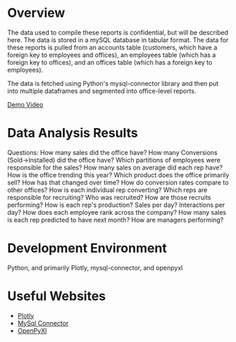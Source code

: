 # Overview

The data used to compile these reports is confidential, but will be described here. The data is stored in a mySQL database in tabular format. The data for these reports is pulled from an accounts table (customers, which have a foreign key to employees and offices), an employees table (which has a foreign key to offices), and an offices table (which has a foreign key to employees). 

The data is fetched using Python's mysql-connector library and then put into multiple dataframes and segmented into office-level reports.

[Demo Video](https://youtu.be/ZVm2NQtjN6k)

# Data Analysis Results

Questions:
How many sales did the office have?
How many Conversions (Sold->Installed) did the office have?
Which partitions of employees were responsible for the sales?
How many sales on average did each rep have?
How is the office trending this year?
Which product does the office primarily sell? How has that changed over time?
How do conversion rates compare to other offices?
How is each individual rep converting?
Which reps are responsible for recruiting? 
Who was recruited? 
How are those recruits performing?
How is each rep's production? Sales per day? Interactions per day? 
How does each employee rank across the company?
How many sales is each rep predicted to have next month?
How are managers performing?

# Development Environment

Python, and primarily Plotly, mysql-connector, and openpyxl

# Useful Websites

* [Plotly](https://plotly.com/python/)
* [MySql Connector](https://pypi.org/project/mysql-connector-python/)
* [OpenPyXl](https://openpyxl.readthedocs.io/en/stable/)
